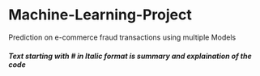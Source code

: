 # Machine-Learning-Project
Prediction on e-commerce fraud transactions using multiple Models
##### Text starting with # in Italic format is summary and explaination of the code #####
